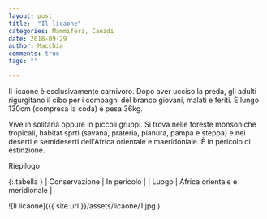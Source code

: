 ```yaml
---
layout: post
title:  "Il licaone"
categories: Mammiferi, Canidi
date: 2018-09-29
author: Macchia
comments: true
tags: ""

---
```

Il licaone è esclusivamente carnivoro.
Dopo aver ucciso la preda, gli adulti rigurgitano il cibo per i compagni del branco giovani, malati e feriti.
È lungo 130cm (compresa la coda) e pesa 36kg. 

Vive in solitaria oppure in piccoli gruppi.
Si trova nelle foreste monsoniche tropicali, habitat sprti (savana, prateria, pianura, pampa e steppa) e nei deserti e semideserti dell'Africa orientale e maeridoniale.
È in pericolo di estinzione. 


Riepilogo

{:.tabella }
| Conservazione | In pericolo |
| Luogo         | Africa orientale e meridionale |


![Il licaone]({{ site.url }}/assets/licaone/1.jpg )
